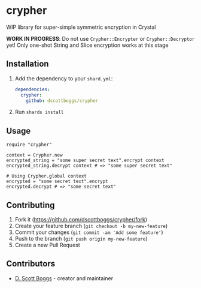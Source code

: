 # crypher

WIP library for super-simple symmetric encryption in Crystal

**WORK IN PROGRESS**: Do not use `Crypher::Encrypter` or `Crypher::Decryptor` yet! Only one-shot String and Slice encryption works at this stage

## Installation

1. Add the dependency to your `shard.yml`:

   ```yaml
   dependencies:
     crypher:
       github: dscottboggs/crypher
   ```

2. Run `shards install`

## Usage

```crystal
require "crypher"

context = Crypher.new
encrypted_string = "some super secret text".encrypt context
encrypted_string.decrypt context # => "some super secret text"

# Using Crypher.global context
encrypted = "some secret text".encrypt
encrypted.decrypt # => "some secret text"
```

## Contributing

1. Fork it (<https://github.com/dscottboggs/crypher/fork>)
2. Create your feature branch (`git checkout -b my-new-feature`)
3. Commit your changes (`git commit -am 'Add some feature'`)
4. Push to the branch (`git push origin my-new-feature`)
5. Create a new Pull Request

## Contributors

- [D. Scott Boggs](https://github.com/dscottboggs) - creator and maintainer
